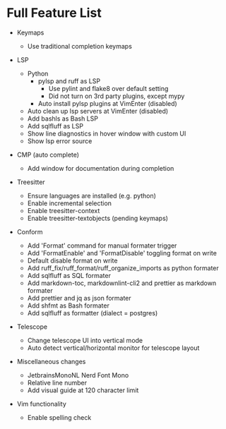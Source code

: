 # Full Feature List

- Keymaps

  - Use traditional completion keymaps

- LSP

  - Python
    - pylsp and ruff as LSP
      - Use pylint and flake8 over default setting
      - Did not turn on 3rd party plugins, except mypy
    - Auto install pylsp plugins at VimEnter (disabled)
  - Auto clean up lsp servers at VimEnter (disabled)
  - Add bashls as Bash LSP
  - Add sqlfluff as LSP
  - Show line diagnostics in hover window with custom UI
  - Show lsp error source

- CMP (auto complete)

  - Add window for documentation during completion

- Treesitter

  - Ensure languages are installed (e.g. python)
  - Enable incremental selection
  - Enable treesitter-context
  - Enable treesitter-textobjects (pending keymaps)

- Conform

  - Add 'Format' command for manual formater trigger
  - Add 'FormatEnable' and 'FormatDisable' toggling format on write
  - Default disable format on write
  - Add ruff_fix/ruff_format/ruff_organize_imports as python formater
  - Add sqlfluff as SQL formater
  - Add markdown-toc, markdownlint-cli2 and prettier as markdown formater
  - Add prettier and jq as json formater
  - Add shfmt as Bash formater
  - Add sqlfluff as formatter (dialect = postgres)

- Telescope

  - Change telescope UI into vertical mode
  - Auto detect vertical/horizontal monitor for telescope layout

- Miscellaneous changes

  - JetbrainsMonoNL Nerd Font Mono
  - Relative line number
  - Add visual guide at 120 character limit

- Vim functionality
  - Enable spelling check
